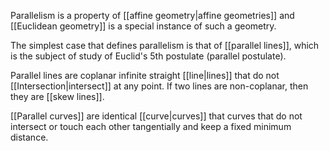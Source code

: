 Parallelism is a property of [[affine geometry|affine geometries]] and [[Euclidean geometry]] is a special instance of such a geometry.

The simplest case that defines parallelism is that of [[parallel lines]], which is the subject of study of Euclid's 5th postulate (parallel postulate).

Parallel lines are coplanar infinite straight [[line|lines]] that do not [[Intersection|intersect]] at any point. If two lines are non-coplanar, then they are [[skew lines]].

[[Parallel curves]] are identical [[curve|curves]] that curves that do not intersect or touch each other tangentially and keep a fixed minimum distance.